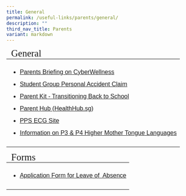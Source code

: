 ```yaml
---
title: General
permalink: /useful-links/parents/general/
description: ""
third_nav_title: Parents
variant: markdown
---
```

<table style="font-size:16px">
<thead>
	<tr><td colspan="2" style="line-height:15px; font-family:impact; font-size:25px;">General</td></tr>
	</thead>
	<tbody>
		<tr>
			<td style="border: solid 0px black"><ul>
				<li style="line-height:2; font-family:arial; font-size:16px"><a href="/pps-news/2025-cyber-wellness/" target="_blank">Parents Briefing on CyberWellness</a></li>
		<li style="line-height:2; font-family:arial; font-size:16px"><a href="https://studentgpa.incomegroupins.com.sg/#/" target="_blank">Student Group Personal Accident Claim</a></li>
		<li style="line-height:2; font-family:arial; font-size:16px"><a href="/files/Parent%20Kit%20-%20Transitioning%20Back%20to%20School.pdf" target="_blank">Parent Kit - Transitioning Back to School</a></li>		
		<li style="line-height:2; font-family:arial; font-size:16px"><a href="https://www.healthhub.sg/programmes/parent-hub" target="_blank">Parent Hub (HealthHub.sg)</a></li>
				<li style="line-height:2; font-family:arial; font-size:16px"><a href="https://sites.google.com/moe.edu.sg/punggolpri-ecg/home" target="_blank">PPS ECG Site</a></li>
<li style="line-height:2; font-family:arial; font-size:16px"><a href="/files/MTL/p3_p4_hmtl.pdf" target="_blank">Information on P3 &amp; P4 Higher Mother Tongue Languages</a></li>
				</ul></td>		
					</tr>	
	</tbody>
	</table>
	
<table style="font-size:16px">
<thead>
	<tr><td colspan="2" style="line-height:15px; font-family:impact; font-size:25px;">Forms</td></tr>
	</thead>
	<tbody>
		<tr>
			<td style="border: solid 0px black"><ul>
				<li style="line-height:2; font-family:arial; font-size:16px"><a href="https://form.gov.sg/#!/60bdb67379dded0011f083dd" target="_blank">Application Form for Leave of&nbsp; Absence</a></li>
				</ul></td>		
					</tr>	
	</tbody>
	</table>